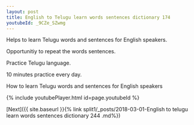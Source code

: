 ```yaml
---
layout: post
title: English to Telugu learn words sentences dictionary 174 
youtubeId: _9CZe_SZwmg
---
```

 
 
Helps to learn Telugu words and sentences for English speakers.

Opportunitiy to repeat the words sentences. 

Practice Telugu language. 
 
10 minutes practice every day. 
 
How to learn Telugu words and sentences for English speakers 
 
{% include youtubePlayer.html id=page.youtubeId %}
 
 
[Next]({{ site.baseurl }}{% link  split1/_posts/2018-03-01-English to telugu learn words sentences dictionary 244 .md%})
 
